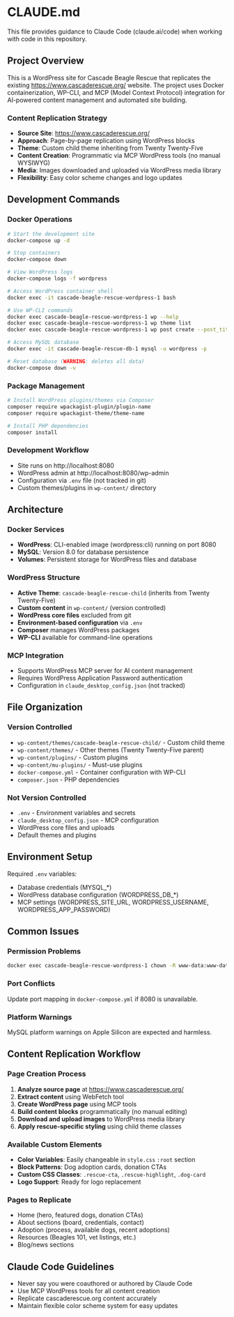 # CLAUDE.md

This file provides guidance to Claude Code (claude.ai/code) when working with code in this repository.

## Project Overview

This is a WordPress site for Cascade Beagle Rescue that replicates the existing https://www.cascaderescue.org/ website. The project uses Docker containerization, WP-CLI, and MCP (Model Context Protocol) integration for AI-powered content management and automated site building.

### Content Replication Strategy
- **Source Site**: https://www.cascaderescue.org/
- **Approach**: Page-by-page replication using WordPress blocks
- **Theme**: Custom child theme inheriting from Twenty Twenty-Five
- **Content Creation**: Programmatic via MCP WordPress tools (no manual WYSIWYG)
- **Media**: Images downloaded and uploaded via WordPress media library
- **Flexibility**: Easy color scheme changes and logo updates

## Development Commands

### Docker Operations
```bash
# Start the development site
docker-compose up -d

# Stop containers
docker-compose down

# View WordPress logs
docker-compose logs -f wordpress

# Access WordPress container shell
docker exec -it cascade-beagle-rescue-wordpress-1 bash

# Use WP-CLI commands
docker exec cascade-beagle-rescue-wordpress-1 wp --help
docker exec cascade-beagle-rescue-wordpress-1 wp theme list
docker exec cascade-beagle-rescue-wordpress-1 wp post create --post_title="Title" --post_content="Content"

# Access MySQL database
docker exec -it cascade-beagle-rescue-db-1 mysql -u wordpress -p

# Reset database (WARNING: deletes all data)
docker-compose down -v
```

### Package Management
```bash
# Install WordPress plugins/themes via Composer
composer require wpackagist-plugin/plugin-name
composer require wpackagist-theme/theme-name

# Install PHP dependencies
composer install
```

### Development Workflow
- Site runs on http://localhost:8080
- WordPress admin at http://localhost:8080/wp-admin
- Configuration via `.env` file (not tracked in git)
- Custom themes/plugins in `wp-content/` directory

## Architecture

### Docker Services
- **WordPress**: CLI-enabled image (wordpress:cli) running on port 8080
- **MySQL**: Version 8.0 for database persistence
- **Volumes**: Persistent storage for WordPress files and database

### WordPress Structure
- **Active Theme**: `cascade-beagle-rescue-child` (inherits from Twenty Twenty-Five)
- **Custom content** in `wp-content/` (version controlled)
- **WordPress core files** excluded from git
- **Environment-based configuration** via `.env`
- **Composer** manages WordPress packages
- **WP-CLI** available for command-line operations

### MCP Integration
- Supports WordPress MCP server for AI content management
- Requires WordPress Application Password authentication
- Configuration in `claude_desktop_config.json` (not tracked)

## File Organization

### Version Controlled
- `wp-content/themes/cascade-beagle-rescue-child/` - Custom child theme
- `wp-content/themes/` - Other themes (Twenty Twenty-Five parent)
- `wp-content/plugins/` - Custom plugins  
- `wp-content/mu-plugins/` - Must-use plugins
- `docker-compose.yml` - Container configuration with WP-CLI
- `composer.json` - PHP dependencies

### Not Version Controlled
- `.env` - Environment variables and secrets
- `claude_desktop_config.json` - MCP configuration
- WordPress core files and uploads
- Default themes and plugins

## Environment Setup

Required `.env` variables:
- Database credentials (MYSQL_*)
- WordPress database configuration (WORDPRESS_DB_*)
- MCP settings (WORDPRESS_SITE_URL, WORDPRESS_USERNAME, WORDPRESS_APP_PASSWORD)

## Common Issues

### Permission Problems
```bash
docker exec cascade-beagle-rescue-wordpress-1 chown -R www-data:www-data /var/www/html/wp-content
```

### Port Conflicts
Update port mapping in `docker-compose.yml` if 8080 is unavailable.

### Platform Warnings
MySQL platform warnings on Apple Silicon are expected and harmless.

## Content Replication Workflow

### Page Creation Process
1. **Analyze source page** at https://www.cascaderescue.org/
2. **Extract content** using WebFetch tool
3. **Create WordPress page** using MCP tools
4. **Build content blocks** programmatically (no manual editing)
5. **Download and upload images** to WordPress media library
6. **Apply rescue-specific styling** using child theme classes

### Available Custom Elements
- **Color Variables**: Easily changeable in `style.css` `:root` section
- **Block Patterns**: Dog adoption cards, donation CTAs
- **Custom CSS Classes**: `.rescue-cta`, `.rescue-highlight`, `.dog-card`
- **Logo Support**: Ready for logo replacement

### Pages to Replicate
- Home (hero, featured dogs, donation CTAs)
- About sections (board, credentials, contact)
- Adoption (process, available dogs, recent adoptions) 
- Resources (Beagles 101, vet listings, etc.)
- Blog/news sections

## Claude Code Guidelines

- Never say you were coauthored or authored by Claude Code
- Use MCP WordPress tools for all content creation
- Replicate cascaderescue.org content accurately
- Maintain flexible color scheme system for easy updates